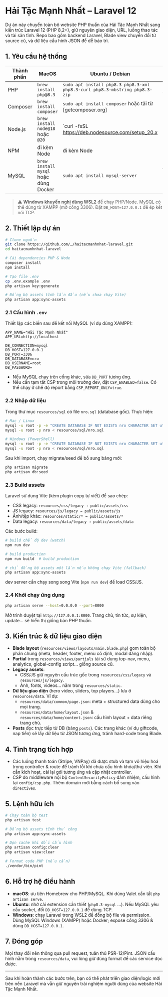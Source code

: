 # Hải Tặc Mạnh Nhất – Laravel 12

Dự án này chuyển toàn bộ website PHP thuần của Hải Tặc Mạnh Nhất sang kiến trúc Laravel 12 (PHP 8.2+), giữ nguyên giao diện, URL, luồng thao tác và tài sản tĩnh. Repo bao gồm backend Laravel, Blade view chuyển đổi từ source cũ, và dữ liệu cấu hình JSON để dễ bảo trì.

## 1. Yêu cầu hệ thống
| Thành phần | MacOS | Ubuntu / Debian | Windows |
|------------|-------|-----------------|---------|
| PHP        | `brew install php@8.3` | `sudo apt install php8.3 php8.3-xml php8.3-curl php8.3-mbstring php8.3-zip` | Cài [PHP 8.3](https://windows.php.net/download/) và thêm vào `PATH`
| Composer   | `brew install composer` | `sudo apt install composer` hoặc tải từ [getcomposer.org] | Tải installer từ [getcomposer.org]
| Node.js    | `brew install node@18` hoặc `@20` | `curl -fsSL https://deb.nodesource.com/setup_20.x | sudo -E bash - && sudo apt install nodejs` | Cài [Node.js LTS (>=18.18)](https://nodejs.org)
| NPM        | đi kèm Node | đi kèm Node | đi kèm Node |
| MySQL      | `brew install mysql` hoặc dùng Docker | `sudo apt install mysql-server` | Dùng MySQL trong XAMPP (khuyến nghị) hoặc MySQL Community Server |

> ⚠️ **Windows khuyến nghị dùng WSL2** để chạy PHP/Node. MySQL có thể dùng từ XAMPP (mở cổng 3306). Đặt `DB_HOST=127.0.0.1` để ép kết nối TCP.

## 2. Thiết lập dự án
```bash
# Clone nguồn
git clone https://github.com/…/haitacmanhnhat-laravel.git
cd haitacmanhnhat-laravel

# Cài dependencies PHP & Node
composer install
npm install

# Tạo file .env
cp .env.example .env
php artisan key:generate

# Đồng bộ assets tĩnh lần đầu (nếu chưa chạy Vite)
php artisan app:sync-assets
```

### 2.1 Cấu hình `.env`
Thiết lập các biến sau để kết nối MySQL (ví dụ dùng XAMPP):
```
APP_NAME="Hải Tặc Mạnh Nhất"
APP_URL=http://localhost

DB_CONNECTION=mysql
DB_HOST=127.0.0.1
DB_PORT=3306
DB_DATABASE=nro
DB_USERNAME=root
DB_PASSWORD=
```
- Nếu MySQL chạy trên cổng khác, sửa `DB_PORT` tương ứng.
- Nếu cần tạm tắt CSP trong môi trường dev, đặt `CSP_ENABLED=false`. Có thể chạy ở chế độ report bằng `CSP_REPORT_ONLY=true`.

### 2.2 Nhập dữ liệu
Trong thư mục `resources/sql` có file `nro.sql` (database gốc). Thực hiện:
```bash
# Mac / Linux
mysql -u root -p -e "CREATE DATABASE IF NOT EXISTS nro CHARACTER SET utf8mb4 COLLATE utf8mb4_general_ci;"
mysql -u root -p nro < resources/sql/nro.sql

# Windows (PowerShell)
mysql -u root -p -e "CREATE DATABASE IF NOT EXISTS nro CHARACTER SET utf8mb4 COLLATE utf8mb4_general_ci;"
mysql -u root -p nro < resources/sql/nro.sql
```

Sau khi import, chạy migrate/seed để bổ sung bảng mới:
```bash
php artisan migrate
php artisan db:seed
```

### 2.3 Build assets
Laravel sử dụng Vite (kèm plugin copy tự viết) để sao chép:
- CSS legacy: `resources/css/legacy → public/assets/css`
- JS legacy: `resources/js/legacy → public/assets/js`
- Ảnh/tệp khác: `resources/static/* → public/assets/*`
- Data legacy: `resources/data/legacy → public/assets/data`

Các bước build:
```bash
# build chế độ dev (watch)
npm run dev

# build production
npm run build  # build production

# chỉ đồng bộ assets một lần nếu không chạy Vite (fallback)
php artisan app:sync-assets
```

dev server cần chạy song song Vite (`npm run dev`) để load CSS/JS.

### 2.4 Khởi chạy ứng dụng
```bash
php artisan serve --host=0.0.0.0 --port=8000
```
Mở trình duyệt tại `http://127.0.0.1:8000`. Trang chủ, tin tức, sự kiện, update… sẽ hiển thị giống bản PHP thuần.

## 3. Kiến trúc & dữ liệu giao diện
- **Blade layout** (`resources/views/layouts/main.blade.php`) gom toàn bộ phần chung (meta, header, footer, menu cố định, modal đăng nhập).
- **Partial** trong `resources/views/partials` tái sử dụng top-nav, menu, analytics, global-config script… giống source cũ.
- **Legacy assets**:
  - CSS/JS giữ nguyên cấu trúc gốc trong `resources/css/legacy` và `resources/js/legacy`.
  - Ảnh, fonts, videos… nằm trong `resources/static`.
- **Dữ liệu giao diện** (hero video, sliders, top players…) lưu ở `resources/data`. Ví dụ:
  - `resources/data/common/page.json`: meta + structured data dùng cho mọi trang.
  - `resources/data/home/layout.json` & `resources/data/home/content.json`: cấu hình layout + data riêng trang chủ.
- **Posts** đọc trực tiếp từ DB (bảng `posts`). Các trang khác (ví dụ giftcode, nap tiền) sẽ lấy dữ liệu từ JSON tương ứng, tránh hard-code trong Blade.

## 4. Tình trạng tích hợp
- Các luồng thanh toán (Stripe, VNPay) đã được stub và tạm vô hiệu hoá trong controller & route để tránh lỗi khi chưa cấu hình khóa/thư viện. Khi cần kích hoạt, cài lại gói tương ứng và cập nhật controller.
- CSP do middleware nội bộ `ContentSecurityPolicy` đảm nhiệm, cấu hình tại `config/csp.php`. Thêm domain mới bằng cách bổ sung vào `directives`.

## 5. Lệnh hữu ích
```bash
# Chạy toàn bộ test
php artisan test

# Đồng bộ assets tĩnh thủ công
php artisan app:sync-assets

# Dọn cache khi đổi cấu hình
php artisan config:clear
php artisan view:clear

# Format code PHP (nếu cần)
./vendor/bin/pint
```

## 6. Hỗ trợ hệ điều hành
- **macOS**: ưu tiên Homebrew cho PHP/MySQL. Khi dùng Valet cần tắt `php artisan serve`.
- **Ubuntu**: nhớ cài extension cần thiết (`php8.3-mysql` …). Nếu MySQL yêu cầu socket, đổi `DB_HOST=127.0.0.1` để dùng TCP.
- **Windows**: chạy Laravel trong WSL2 để đồng bộ file và permission. Dùng MySQL Windows (XAMPP) hoặc Docker; expose cổng 3306 & dùng `DB_HOST=127.0.0.1`.

## 7. Đóng góp
Mọi thay đổi nên thông qua pull request, tuân thủ PSR-12/Pint. JSON cấu hình nằm trong `resources/data`, vui lòng giữ đúng format để các service đọc được.

---
Sau khi hoàn thành các bước trên, bạn có thể phát triển giao diện/logic mới trên nền Laravel mà vẫn giữ nguyên trải nghiệm người dùng của website Hải Tặc Mạnh Nhất.
